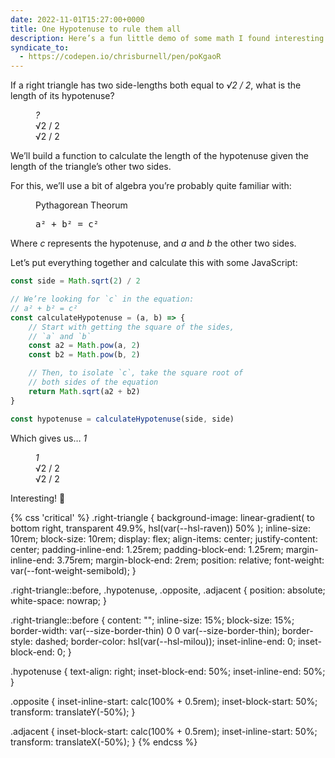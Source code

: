 ```yaml
---
date: 2022-11-01T15:27:00+0000
title: One Hypotenuse to rule them all
description: Here’s a fun little demo of some math I found interesting.
syndicate_to:
  - https://codepen.io/chrisburnell/pen/poKgaoR
---
```


If a right triangle has two side-lengths both equal to <var>√2 / 2</var>, what is the length of its hypotenuse?

<figure aria-hidden="true">
    <div class="right-triangle">
        <div class="hypotenuse  gamma"><var>?</var></div>
        <div class="opposite">√2 / 2</div>
        <div class="adjacent">√2 / 2</div>
    </div>
</figure>

We’ll build a function to calculate the length of the hypotenuse given the length of the triangle’s other two sides.

For this, we’ll use a bit of algebra you’re probably quite familiar with:

<figure>
    <p>Pythagorean Theorum</p>
    <p><samp class="delta">a² + b² = c²</samp></p>
</figure>

Where <var>c</var> represents the hypotenuse, and <var>a</var> and <var>b</var> the other two sides.

Let’s put everything together and calculate this with some JavaScript:

```js
const side = Math.sqrt(2) / 2

// We’re looking for `c` in the equation:
// a² + b² = c²
const calculateHypotenuse = (a, b) => {
	// Start with getting the square of the sides,
	// `a` and `b`
	const a2 = Math.pow(a, 2)
	const b2 = Math.pow(b, 2)

	// Then, to isolate `c`, take the square root of
	// both sides of the equation
	return Math.sqrt(a2 + b2)
}

const hypotenuse = calculateHypotenuse(side, side)
```

Which gives us… <var>1</var>

<figure aria-hidden="true">
    <div class="right-triangle">
        <div class="hypotenuse  gamma"><var>1</var></div>
        <div class="opposite">√2 / 2</div>
        <div class="adjacent">√2 / 2</div>
    </div>
</figure>

Interesting! 🤔

{% css 'critical' %}
.right-triangle {
    background-image:
        linear-gradient(
            to bottom right,
            transparent 49.9%,
            hsl(var(--hsl-raven)) 50%
        );
    inline-size: 10rem;
    block-size:  10rem;
    display: flex;
    align-items: center;
    justify-content: center;
    padding-inline-end: 1.25rem;
    padding-block-end:  1.25rem;
    margin-inline-end: 3.75rem;
    margin-block-end: 2rem;
    position: relative;
    font-weight: var(--font-weight-semibold);
}

.right-triangle::before,
.hypotenuse,
.opposite,
.adjacent {
    position: absolute;
    white-space: nowrap;
}

.right-triangle::before {
    content: "";
    inline-size: 15%;
    block-size:  15%;
    border-width: var(--size-border-thin) 0 0 var(--size-border-thin);
    border-style: dashed;
    border-color: hsl(var(--hsl-milou));
    inset-inline-end: 0;
    inset-block-end: 0;
}

.hypotenuse {
    text-align: right;
    inset-block-end: 50%;
    inset-inline-end: 50%;
}

.opposite {
    inset-inline-start: calc(100% + 0.5rem);
    inset-block-start: 50%;
    transform: translateY(-50%);
}

.adjacent {
    inset-block-start: calc(100% + 0.5rem);
    inset-inline-start: 50%;
    transform: translateX(-50%);
}
{% endcss %}
